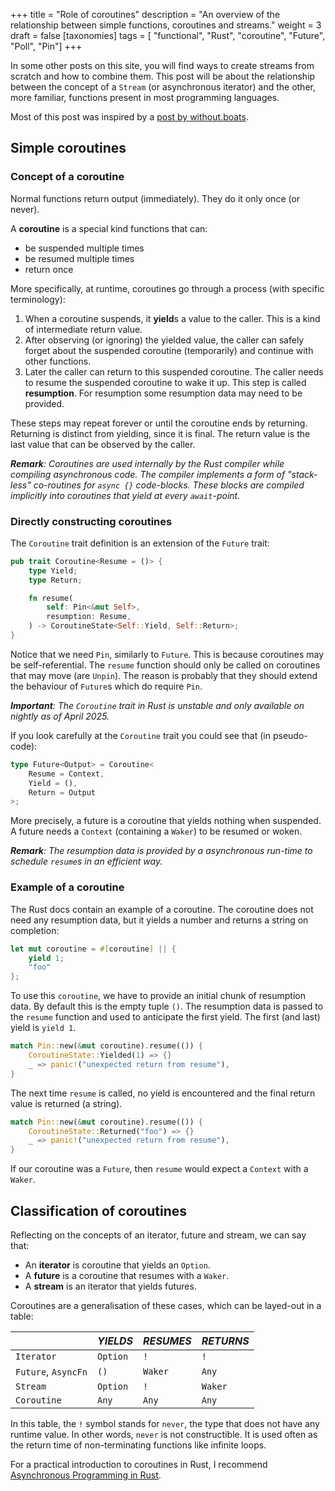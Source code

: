 +++
title = "Role of coroutines"
description = "An overview of the relationship between simple functions, coroutines and streams."
weight = 3
draft = false
[taxonomies]
tags = [ "functional", "Rust", "coroutine", "Future", "Poll", "Pin"]
+++

In some other posts on this site, you will find ways to create streams from scratch and how to combine them. This post will be about the relationship between the concept of a `Stream` (or asynchronous iterator) and the other, more familiar, functions present in most programming languages.

Most of this post was inspired by a [post by without.boats](https://without.boats/blog/poll-next/).

## Simple coroutines

### Concept of a coroutine

Normal functions return output (immediately). They do it only once (or never).

A **coroutine** is a special kind functions that can:

- be suspended multiple times
- be resumed multiple times
- return once

More specifically, at runtime, coroutines go through a process (with specific terminology):

1. When a coroutine suspends, it **yield**s a value to the caller. This is a kind of intermediate return value.
2. After observing (or ignoring) the yielded value, the caller can safely forget about the suspended coroutine (temporarily) and continue with other functions.
3. Later the caller can return to this suspended coroutine. The caller needs to resume the suspended coroutine to wake it up. This step is called **resumption**. For resumption some resumption data may need to be provided.

These steps may repeat forever or until the coroutine ends by returning. Returning is distinct from yielding, since it is final. The return value is the last value that can be observed by the caller.

_**Remark**: Coroutines are used internally by the Rust compiler while compiling asynchronous code. The compiler implements a form of "stack-less" co-routines for `async {}` code-blocks. These blocks are compiled implicitly into coroutines that yield at every `await`-point._

### Directly constructing coroutines

The `Coroutine` trait definition is an extension of the `Future` trait:

```rust
pub trait Coroutine<Resume = ()> {
    type Yield;
    type Return;

    fn resume(
        self: Pin<&mut Self>,
        resumption: Resume,
    ) -> CoroutineState<Self::Yield, Self::Return>;
}
```

Notice that we need `Pin`, similarly to `Future`. This is because coroutines may be self-referential. The `resume` function should only be called on coroutines that may move (are `Unpin`). The reason is probably that they should extend the behaviour of `Future`s which do require `Pin`.

_**Important**: The `Coroutine` trait in Rust is unstable and only available on nightly as of April 2025._

If you look carefully at the `Coroutine` trait you could see that (in pseudo-code):

```rust
type Future<Output> = Coroutine<
    Resume = Context, 
    Yield = (), 
    Return = Output
>;
```

More precisely, a future is a coroutine that yields nothing when suspended. A future needs a `Context` (containing a `Waker`) to be resumed or woken.

_**Remark**: The resumption data is provided by a asynchronous run-time to schedule `resume`s in an efficient way._

### Example of a coroutine

The Rust docs contain an example of a coroutine. The coroutine does not need any resumption data, but it yields a number and returns a string on completion:

```rust
let mut coroutine = #[coroutine] || {
    yield 1;
    "foo"
};
```

To use this `coroutine`, we have to provide an initial chunk of resumption data. By default this is the empty tuple `()`. The resumption data is passed to the `resume` function and used to anticipate the first yield. The first (and last) yield is `yield 1`.

```rust
match Pin::new(&mut coroutine).resume(()) {
    CoroutineState::Yielded(1) => {}
    _ => panic!("unexpected return from resume"),
}
```

The next time `resume` is called, no yield is encountered and the final return value is returned (a string).

```rust
match Pin::new(&mut coroutine).resume(()) {
    CoroutineState::Returned("foo") => {}
    _ => panic!("unexpected return from resume"),
}
```

If our coroutine was a `Future`, then `resume` would expect a `Context` with a `Waker`.

## Classification of coroutines

Reflecting on the concepts of an iterator, future and stream, we can say that:

- An **iterator** is coroutine that yields an `Option`.
- A **future** is a coroutine that resumes with a `Waker`.
- A **stream** is an iterator that yields futures.

Coroutines are a generalisation of these cases, which can be layed-out in a table:

|                     | _YIELDS_                  | _RESUMES_ | _RETURNS_ |
| ------------------- | ------------------------- | --------- | --------- |
| `Iterator`          | `Option`                  | `!`       | `!`       |
| `Future`, `AsyncFn` | `()`                      | `Waker`   | `Any`     |
| `Stream`            | `Option` | `!`       | `Waker`       |
| `Coroutine`         | `Any`                     | `Any`     | `Any`     |

In this table, the `!` symbol stands for `never`, the type that does not have any runtime value. In other words, `never` is not constructible. It is used often as the return time of non-terminating functions like infinite loops.

For a practical introduction to coroutines in Rust, I recommend [Asynchronous Programming in Rust](https://github.com/PacktPublishing/Asynchronous-Programming-in-Rust).
